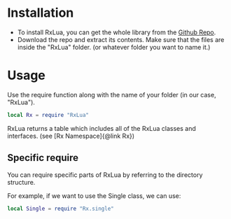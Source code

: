 # Installation
* To install RxLua, you can get the whole library from the [Github Repo](https://github.com/lxsmnsyc/rxlua).
* Download the repo and extract its contents. Make sure that the files are inside the "RxLua" folder. (or whatever folder you want to name it.)
  
# Usage
Use the require function along with the name of your folder (in our case, "RxLua").
```lua
local Rx = require "RxLua"
```
RxLua returns a table which includes all of the RxLua classes and interfaces. (see [Rx Namespace]{@link Rx})

## Specific require
You can require specific parts of RxLua by referring to the directory structure.

For example, if we want to use the Single class, we can use:
```lua
local Single = require "Rx.single"
```